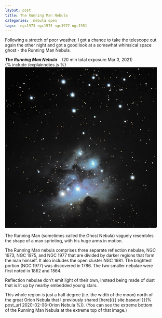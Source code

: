 ```yaml
---
layout: post
title: The Running Man Nebula
categories:  nebula open 
tags:  ngc1973 ngc1975 ngc1977 ngc1981
---
```

Following a stretch of poor weather, I got a chance to take the telescope out again the other night and got a good look at a somewhat whimsical space ghost - the Running Man Nebula.

_**The Running Man Nebula**_  &nbsp;&nbsp; (20 min total exposure Mar 3, 2021)<br>
{% include /explainnotes.js %}
<img src = "/images/ngc1977+ngc1973+ngc1981+m43_2021-03-03T20_58_24_Stack_16bits_402frames_1206s_bin40pc.jpg"
alt = "Running Man Nebula as viewed by Celestron RASA 8"
onmouseover = "this.src='/images/ngc1977+ngc1973+ngc1981+m43_2021-03-03t20_58_24_stack_16bits_402frames_1206s_bin40pc_notes.jpg'"
onmouseout = "this.src='/images/ngc1977+ngc1973+ngc1981+m43_2021-03-03T20_58_24_Stack_16bits_402frames_1206s_bin40pc.jpg'"
/>
<br>

The Running Man (sometimes called the Ghost Nebula) vaguely resembles the shape of a man sprinting, with his huge arms in motion.

The Running Man nebula comprises three separate reflection nebulae, NGC 1973, NGC 1975, and NGC 1977 that are divided by darker regions that form the man himself. It also includes the open cluster NGC 1981. The brightest portion (NGC 1977) was discovered in 1786. The two smaller nebulae were first noted in 1862 and 1864.  

Reflection nebulae don't emit light of their own, instead being made of dust that is lit up by nearby embedded young stars.

This whole region is just a half degree (i.e. the width of the moon) north of the great Orion Nebula that I previously shared 
[here]({{ site.baseurl }}{% post_url 2020-02-03-Orion Nebula %}). (You can see the extreme bottom of the Running Man Nebula at the extreme top of that image.)